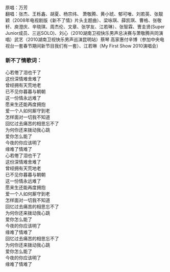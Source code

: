 

原唱：万芳  
翻唱：张杰、王栎鑫、胡夏、杨宗纬、
萧敬腾、黄小琥、郁可唯、刘若英、张靓颖（2008年电视剧版《新不了情》片头主题曲）、梁咏琪、薛凯琪、曹格、张敬轩、庾澄庆、辛晓琪、周杰伦、文章、张学友、江若琳）、张智霖、曺圭贤(Super
Junior成员、三巡SOLO)、刘心（2010湖南卫视快乐男声总决赛与萧敬腾共同演唱）武艺（2010湖南卫视快乐男声巡演昆明站）蔡琴
高家惠付辛博（参加中央电视台一套春节期间新节目我们有一套）、江若琳（My First Show 2010演唱会）

###

### 新不了情歌词：

  
心若倦了泪也干了  
这份深情难舍难了  
曾经拥有天荒地老  
已不见你暮暮与朝朝  
这一份情永远难了  
愿来生还能再度拥抱  
爱一个人如何厮守到老  
怎样面对一切我不知道  
回忆过去痛苦的相思忘不了  
为何你还来拨动我心跳  
爱你怎么能了  
今夜的你应该明了  
缘难了情难了  
心若倦了泪也干了  
这份深情难舍难了  
曾经拥有天荒地老  
已不见你暮暮与朝朝  
这一份情永远难了  
愿来生还能再度拥抱  
爱一个人如何厮守到老  
怎样面对一切我不知道  
回忆过去痛苦的相思忘不了  
为何你还来拨动我心跳  
爱你怎么能了  
今夜的你应该明了  
缘难了情难了  
回忆过去痛苦的相思忘不了  
为何你还来拨动我心跳  
爱你怎么能了  
今夜的你应该明了  
缘难了情难了

